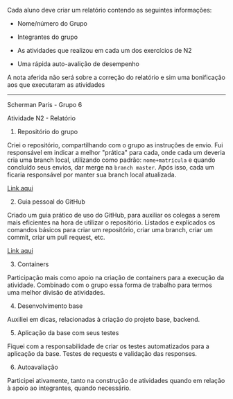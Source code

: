 Cada aluno deve criar um relatório contendo as seguintes informações:

- Nome/número do Grupo

- Integrantes do grupo

- As atividades que realizou em cada um dos exercícios de N2

- Uma rápida auto-avalição de desempenho



A nota aferida não será sobre a correção do relatório e sim uma bonificação aos que executaram as atividades

----

Scherman Paris - Grupo 6

Atividade N2 - Relatório

1. Repositório do grupo

Criei o repositório, compartilhando com o grupo as instruções de envio. Fui responsável em indicar a melhor "prática" para cada, onde cada um deveria cria uma branch local, utilizando como padrão: ``nome+matrícula`` e quando concluído seus envios, dar merge na ``branch master``. Após isso, cada um ficaria responsável por manter sua branch local atualizada.

[Link aqui](https://github.com/ScParis/AnimaPet)

2. Guia pessoal do GitHub

Criado um guia prático de uso do GitHub, para auxiliar os colegas a serem mais eficientes na hora de utilizar o repositório.
Listados e explicados os comandos básicos para criar um repositório, criar uma branch, criar um commit, criar um pull request, etc.

[Link aqui](https://github.com/ScParis/AnimaPet/blob/main/Atividades/Tutorial%20Git%20-%20GitHub.pdf)

3. Containers

Participação mais como apoio na criação de containers para a execução da atividade. Combinado com o grupo essa forma de trabalho para termos uma melhor divisão de atividades.

4. Desenvolvimento base

Auxiliei em dicas, relacionadas à criação do projeto base, backend.

5. Aplicação da base com seus testes

Fiquei com a responsabilidade de criar os testes automatizados para a aplicação da base.
Testes de requests e validação das responses.

6. Autoavaliação

Participei ativamente, tanto na construção de atividades quando em relação à apoio ao integrantes, quando necessário.